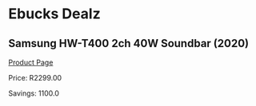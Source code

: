 
# Ebucks Dealz
## Samsung HW-T400 2ch 40W Soundbar (2020)
[Product Page](https://www.ebucks.com/web/shop/productSelected.do?prodId=1083411493&catId=1083262740)

Price: R2299.00

Savings: 1100.0


	